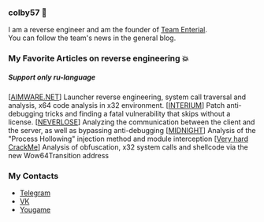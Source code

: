 ### colby57 👻

I am a reverse engineer and am the founder of [Team Enterial](https://t.me/team_enterial_blog).  
You can follow the team's news in the general blog.

### My Favorite Articles on reverse engineering 💥

##### Support only ru-language

[[AIMWARE.NET](https://yougame.biz/threads/238361/)] Launcher reverse engineering, system call traversal and analysis, x64 code analysis in x32 environment.
[[INTERIUM](https://yougame.biz/threads/237575/)] Patch anti-debugging tricks and finding a fatal vulnerability that skips without a license.
[[NEVERLOSE](https://yougame.biz/threads/237592/)] Analyzing the communication between the client and the server, as well as bypassing anti-debugging
[[MIDNIGHT](https://yougame.biz/threads/237595/)] Analysis of the "Process Hollowing" injection method and module interception 
[[Very hard CrackMe](https://yougame.biz/threads/231663/)] Analysis of obfuscation, x32 system calls and shellcode via the new Wow64Transition address

### My Contacts
- [Telegram](http://t.me/netherrealmdev)
- [VK](https://vk.com/colby57)
- [Yougame](https://yougame.biz/colby/)

